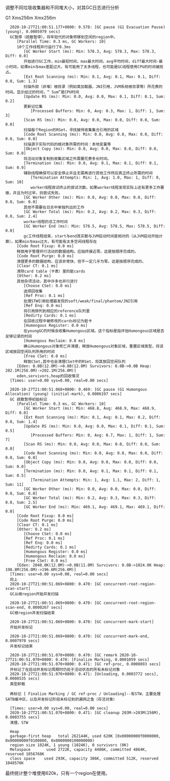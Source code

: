 调整不同垃圾收集器和不同堆大小，对其GC日志进行分析

G1 Xms256m Xmx256m 

      2020-10-27T21:00:51.177+0800: 0.578: [GC pause (G1 Evacuation Pause) (young), 0.0005979 secs]
      GC暂停（疏散暂停），将年轻代的对象转移到空闲的region中。 
         [Parallel Time: 0.3 ms, GC Workers: 10]
         10个工作线程并行运行了0.3ms
            [GC Worker Start (ms): Min: 578.3, Avg: 578.3, Max: 578.3, Diff: 0.0]
            开始进行GC工作，min最短时间，max最大时间，avg平均时间，diff最大时间-最小时间，如果min与max差距过大，有可能用了太多线程，也可能是GC线程使用CPU的时间被抢占。
            [Ext Root Scanning (ms): Min: 0.1, Avg: 0.1, Max: 0.1, Diff: 0.0, Sum: 1.3]
            扫描外部（非堆）根目录（例如类加载器，JNI引用，JVM系统根目录等）所花费的时间。显示经过的时间，“ Sum”是CPU时间
            [Update RS (ms): Min: 0.0, Avg: 0.0, Max: 0.1, Diff: 0.1, Sum: 0.2]
            更新记忆集
               [Processed Buffers: Min: 0, Avg: 0.3, Max: 1, Diff: 1, Sum: 3]
            [Scan RS (ms): Min: 0.0, Avg: 0.0, Max: 0.0, Diff: 0.0, Sum: 0.0]
            扫描每个Region的RSet，寻找被待收集集合引用的区域    
            [Code Root Scanning (ms): Min: 0.0, Avg: 0.0, Max: 0.0, Diff: 0.0, Sum: 0.0]
            扫描源于实际代码的根对象所需的时间：本地变量等
            [Object Copy (ms): Min: 0.0, Avg: 0.0, Max: 0.0, Diff: 0.0, Sum: 0.0]
            将活动对象复制到收集区域之外需要花费多长时间。
            [Termination (ms): Min: 0.0, Avg: 0.1, Max: 0.1, Diff: 0.1, Sum: 0.9]
            辅助线程确保可以安全停止并且无需再进行其他工作然后真正终止所需的时间
               [Termination Attempts: Min: 1, Avg: 1.0, Max: 1, Diff: 0, Sum: 10]
               worker线程尝试终止的尝试次数。如果worker线程发现实际上还有更多工作要做，并且为时过早，则尝试失败。
            [GC Worker Other (ms): Min: 0.0, Avg: 0.0, Max: 0.0, Diff: 0.0, Sum: 0.0]
            其他不需要在日志中单独列出的工作
            [GC Worker Total (ms): Min: 0.2, Avg: 0.2, Max: 0.3, Diff: 0.0, Sum: 2.4]
            worker线程的总工作时间
            [GC Worker End (ms): Min: 578.5, Avg: 578.5, Max: 578.5, Diff: 0.0]
            gc工作线程结束，start与end其实都与JVM启动时间是相对的（从JVM启动开始计算），如果min与max过大，有可能有太多空闲线程存在
         [Code Root Fixup: 0.0 ms]
         释放用于管理并行活动的数据结构。应始终接近零。这是按顺序完成的。
         [Code Root Purge: 0.0 ms]
         清理更多的数据结构，应该非常快，但不一定几乎为零。这是按顺序完成的。
         [Clear CT: 0.1 ms]
         清除card table（卡表）里的脏cards
         [Other: 0.2 ms]
         其他杂项活动，其中许多也并行进行
            [Choose CSet: 0.0 ms]
            选择回收集
            [Ref Proc: 0.1 ms]
            处理STW引用处理器发现的soft/weak/final/phantom/JNI引用
            [Ref Enq: 0.0 ms]
            将引用排列到相应的reference队列里
            [Redirty Cards: 0.1 ms]
            在回收过程中被修改的cards标记为脏卡
            [Humongous Register: 0.0 ms]
            在youngGC的时候会收集Humongous区域。这个指标是指评估Humongous区域是否足够记录的时间
            [Humongous Reclaim: 0.0 ms]
            确认Humongous对象死亡并清理，释放Humongous对象区域，重置区域类型，将该区域放回空闲队列所用的时间
            [Free CSet: 0.0 ms]
            释放CSet,其中也会清理CSet中的RSet，将其放回空闲队列
         [Eden: 0.0B(12.0M)->0.0B(12.0M) Survivors: 0.0B->0.0B Heap: 202.1M(256.0M)->202.1M(256.0M)]
         eden,servivors,heap的回收情况
      [Times: user=0.00 sys=0.00, real=0.00 secs] 

      2020-10-27T21:00:51.068+0800: 0.469: [GC pause (G1 Humongous Allocation) (young) (initial-mark), 0.0006197 secs]
      GC 疏散暂停初始标记
         [Parallel Time: 0.3 ms, GC Workers: 10]
            [GC Worker Start (ms): Min: 468.8, Avg: 468.9, Max: 468.9, Diff: 0.0]
            [Ext Root Scanning (ms): Min: 0.1, Avg: 0.1, Max: 0.2, Diff: 0.0, Sum: 1.4]
            [Update RS (ms): Min: 0.0, Avg: 0.0, Max: 0.1, Diff: 0.1, Sum: 0.5]
               [Processed Buffers: Min: 0, Avg: 0.7, Max: 1, Diff: 1, Sum: 7]
            [Scan RS (ms): Min: 0.0, Avg: 0.0, Max: 0.0, Diff: 0.0, Sum: 0.0]
            [Code Root Scanning (ms): Min: 0.0, Avg: 0.0, Max: 0.0, Diff: 0.0, Sum: 0.0]
            [Object Copy (ms): Min: 0.0, Avg: 0.0, Max: 0.0, Diff: 0.0, Sum: 0.0]
            [Termination (ms): Min: 0.0, Avg: 0.1, Max: 0.1, Diff: 0.1, Sum: 0.5]
               [Termination Attempts: Min: 1, Avg: 1.1, Max: 2, Diff: 1, Sum: 11]
            [GC Worker Other (ms): Min: 0.0, Avg: 0.0, Max: 0.0, Diff: 0.0, Sum: 0.0]
            [GC Worker Total (ms): Min: 0.2, Avg: 0.3, Max: 0.3, Diff: 0.0, Sum: 2.5]
            [GC Worker End (ms): Min: 469.1, Avg: 469.1, Max: 469.1, Diff: 0.0]
         [Code Root Fixup: 0.0 ms]
         [Code Root Purge: 0.0 ms]
         [Clear CT: 0.1 ms]
         [Other: 0.2 ms]
            [Choose CSet: 0.0 ms]
            [Ref Proc: 0.1 ms]
            [Ref Enq: 0.0 ms]
            [Redirty Cards: 0.1 ms]
            [Humongous Register: 0.0 ms]
            [Humongous Reclaim: 0.0 ms]
            [Free CSet: 0.0 ms]
         [Eden: 2048.0K(12.0M)->0.0B(11.0M) Survivors: 0.0B->1024.0K Heap: 198.8M(256.0M)->196.6M(256.0M)]
      [Times: user=0.00 sys=0.00, real=0.00 secs] 
      同上
      2020-10-27T21:00:51.069+0800: 0.470: [GC concurrent-root-region-scan-start]
      GC从根region开始并发扫描

      2020-10-27T21:00:51.069+0800: 0.470: [GC concurrent-root-region-scan-end, 0.0000267 secs]
      GC根region并发扫描结束

      2020-10-27T21:00:51.069+0800: 0.470: [GC concurrent-mark-start]
      开始并发标记

      2020-10-27T21:00:51.069+0800: 0.470: [GC concurrent-mark-end, 0.0007970 secs]
      并发标记结束

      2020-10-27T21:00:51.070+0800: 0.470: [GC remark 2020-10-27T21:00:51.070+0800: 0.470: [Finalize Marking, 0.0001059 secs] 
      2020-10-27T21:00:51.070+0800: 0.471: [GC ref-proc, 0.0000893 secs] 
      并标记了在启动并发标记周期时仍处于活动状态的所有未标记对象
      2020-10-27T21:00:51.070+0800: 0.471: [Unloading, 0.0003772 secs], 0.0008535 secs]
      类型卸载

      再标记 [ Finalize Marking / GC ref-proc / Unloading]--有STW，主要处理SATB缓冲区，以及并发标记阶段未标记到的漏网之鱼（存活对象）

      [Times: user=0.00 sys=0.00, real=0.00 secs] 
      2020-10-27T21:00:51.070+0800: 0.471: [GC cleanup 203M->203M(256M), 0.0003755 secs]
      清理，STW

      Heap
      garbage-first heap   total 262144K, used 620K [0x00000000f0000000, 0x00000000f0100800, 0x0000000100000000)
      region size 1024K, 1 young (1024K), 0 survivors (0K)
      Metaspace       used 2722K, capacity 4486K, committed 4864K, reserved 1056768K
      class space    used 293K, capacity 386K, committed 512K, reserved 1048576K

最终统计整个堆使用620k，只有一个region在使用。
